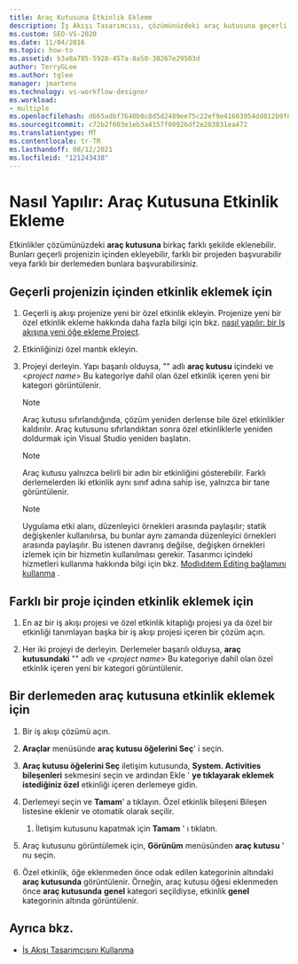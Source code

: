 ```yaml
---
title: Araç Kutusuna Etkinlik Ekleme
description: İş Akışı Tasarımcısı, çözümünüzdeki araç kutusuna geçerli projenizin içinden ekleyerek veya farklı bir projeden başvuruda bulunarak nasıl etkinlik ekleyeceğinizi öğrenin.
ms.custom: SEO-VS-2020
ms.date: 11/04/2016
ms.topic: how-to
ms.assetid: b3a8a785-5928-457a-8a50-30267e29503d
author: TerryGLee
ms.author: tglee
manager: jmartens
ms.technology: vs-workflow-designer
ms.workload:
- multiple
ms.openlocfilehash: d665adbf7640b0c8d5d2489ee75c22ef9e41603954dd812b9f8984ab789b55a0
ms.sourcegitcommit: c72b2f603e1eb3a4157f00926df2e263831ea472
ms.translationtype: MT
ms.contentlocale: tr-TR
ms.lasthandoff: 08/12/2021
ms.locfileid: "121243438"
---
```

# <a name="how-to-add-activities-to-the-toolbox"></a>Nasıl Yapılır: Araç Kutusuna Etkinlik Ekleme

Etkinlikler çözümünüzdeki **araç kutusuna** birkaç farklı şekilde eklenebilir. Bunları geçerli projenizin içinden ekleyebilir, farklı bir projeden başvurabilir veya farklı bir derlemeden bunlara başvurabilirsiniz.

## <a name="to-add-an-activity-from-within-your-current-project"></a>Geçerli projenizin içinden etkinlik eklemek için

1. Geçerli iş akışı projenize yeni bir özel etkinlik ekleyin. Projenize yeni bir özel etkinlik ekleme hakkında daha fazla bilgi için bkz. [nasıl yapılır: bir Iş akışına yeni öğe ekleme Project](../workflow-designer/how-to-add-a-new-item-to-a-workflow-project.md).

2. Etkinliğinizi özel mantık ekleyin.

3. Projeyi derleyin. Yapı başarılı olduysa, "" adlı **araç kutusu** içindeki ve \<*project name*> Bu kategoriye dahil olan özel etkinlik içeren yeni bir kategori görüntülenir.

    > [!NOTE]
    > Araç kutusu sıfırlandığında, çözüm yeniden derlense bile özel etkinlikler kaldırılır. Araç kutusunu sıfırlandıktan sonra özel etkinliklerle yeniden doldurmak için Visual Studio yeniden başlatın.

    > [!NOTE]
    > Araç kutusu yalnızca belirli bir adın bir etkinliğini gösterebilir. Farklı derlemelerden iki etkinlik aynı sınıf adına sahip ise, yalnızca bir tane görüntülenir.

    > [!NOTE]
    > Uygulama etki alanı, düzenleyici örnekleri arasında paylaşılır; statik değişkenler kullanılırsa, bu bunlar aynı zamanda düzenleyici örnekleri arasında paylaşılır. Bu istenen davranış değilse, değişken örnekleri izlemek için bir hizmetin kullanılması gerekir. Tasarımcı içindeki hizmetleri kullanma hakkında bilgi için bkz. [Modlıdıtem Editing bağlamını kullanma](/dotnet/framework/windows-workflow-foundation/using-the-modelitem-editing-context) .

## <a name="to-add-an-activity-from-within-a-different-project"></a>Farklı bir proje içinden etkinlik eklemek için

1. En az bir iş akışı projesi ve özel etkinlik kitaplığı projesi ya da özel bir etkinliği tanımlayan başka bir iş akışı projesi içeren bir çözüm açın.

2. Her iki projeyi de derleyin. Derlemeler başarılı olduysa, **araç kutusundaki** "" adlı ve \<*project name*> Bu kategoriye dahil olan özel etkinlik içeren yeni bir kategori görüntülenir.

## <a name="to-add-an-activity-to-the-toolbox-from-an-assembly"></a>Bir derlemeden araç kutusuna etkinlik eklemek için

1. Bir iş akışı çözümü açın.

2. **Araçlar** menüsünde **araç kutusu öğelerini Seç**' i seçin.

3. **Araç kutusu öğelerini Seç** iletişim kutusunda, **System. Activities bileşenleri** sekmesini seçin ve ardından Ekle ' **ye tıklayarak eklemek istediğiniz özel** etkinliği içeren derlemeye gidin.

4. Derlemeyi seçin ve **Tamam**' a tıklayın. Özel etkinlik bileşeni Bileşen listesine eklenir ve otomatik olarak seçilir.

    1. İletişim kutusunu kapatmak için **Tamam** ' ı tıklatın.

5. Araç kutusunu görüntülemek için, **Görünüm** menüsünden **araç kutusu** ' nu seçin.

6. Özel etkinlik, öğe eklenmeden önce odak edilen kategorinin altındaki **araç kutusunda** görüntülenir. Örneğin, araç kutusu öğesi eklenmeden önce **araç kutusunda** **genel** kategori seçildiyse, etkinlik **genel** kategorinin altında görüntülenir.

## <a name="see-also"></a>Ayrıca bkz.

- [İş Akışı Tasarımcısını Kullanma](developing-applications-with-the-workflow-designer.md)
